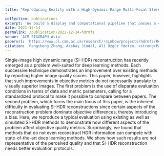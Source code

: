 ```yaml
---
title: "Reproducing Reality with a High-Dynamic-Range Multi-Focal Stereo Display
"
collection: publications
excerpt: 'We build a display and computational pipeline that passes a <u><i>Visual Turing Test</i></u> for a simple 3D object — naive observers can only distinguish between real and displayed 3D objects with a probability of 0.44.'
date: 2021-12-14
permalink: /publication/2021-12-14-hdrmfs
venue: 'ACM SIGGRAPH Asia'
paperurl: 'https://www.cl.cam.ac.uk/research/rainbow/projects/hdrmfs/Reproducing_reality_HDR_MF_S_display.pdf'
citation: 'Fangcheng Zhong, Akshay Jindal, Ali Özgür Yöntem, <strong>Param Hanji</strong>, Simon J. Watt, and Rafał K. Mantiuk. &quot;Reproducing Reality with a High-Dynamic-Range Multi-Focal Stereo Display&quot;. In <i>ACM Transactions on Graphics, 40(6)</i>. 2021.'
---
```


Single-image high dynamic range (SI-HDR) reconstruction has recently emerged as a problem well-suited for deep learning methods. Each successive technique demonstrates an improvement over existing methods by reporting higher image quality scores. This paper, however, highlights that such improvements in objective metrics do not necessarily translate to visually superior images. The first problem is the use of disparate evaluation conditions in terms of data and metric parameters, calling for a standardized protocol to make it possible to compare between papers. The second problem, which forms the main focus of this paper, is the inherent difficulty in evaluating SI-HDR reconstructions since certain aspects of the reconstruction problem dominate objective differences, thereby introducing a bias. Here, we reproduce a typical evaluation using existing as well as simulated SI-HDR methods to demonstrate how different aspects of the problem affect objective quality metrics. Surprisingly, we found that methods that do not even reconstruct HDR information can compete with state-of-the-art deep learning methods. We show how such results are not representative of the perceived quality and that SI-HDR reconstruction needs better evaluation protocols.
